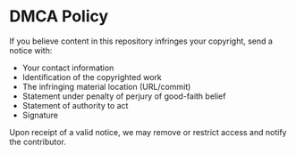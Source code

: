 # DMCA Policy

If you believe content in this repository infringes your copyright, send a notice with:
- Your contact information
- Identification of the copyrighted work
- The infringing material location (URL/commit)
- Statement under penalty of perjury of good-faith belief
- Statement of authority to act
- Signature

Upon receipt of a valid notice, we may remove or restrict access and notify the contributor.
